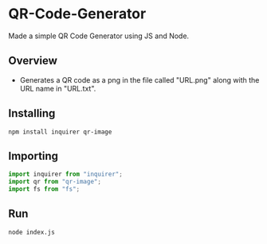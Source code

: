 # QR-Code-Generator
Made a simple QR Code Generator using JS and Node.

Overview
--------
* Generates a QR code as a png in the file called "URL.png" along with the URL name in "URL.txt".

Installing
---------

```shell
npm install inquirer qr-image
```

Importing
---------

```javascript
import inquirer from "inquirer";
import qr from "qr-image";
import fs from "fs";
```

Run
---

```shell
node index.js
```
